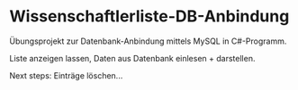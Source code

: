 # Wissenschaftlerliste-DB-Anbindung

Übungsprojekt zur Datenbank-Anbindung mittels MySQL in C#-Programm. 

Liste anzeigen lassen, Daten aus Datenbank einlesen + darstellen. 

Next steps: Einträge löschen... 
